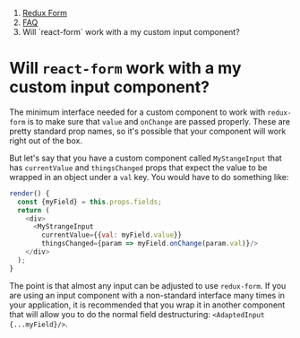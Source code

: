 <ol class="breadcrumb">
  <li><a href="#/">Redux Form</a></li>
  <li><a href="#/faq">FAQ</a></li>
  <li class="active">Will `react-form` work with a my custom input component?</li>
</ol>

# Will `react-form` work with a my custom input component?
  
The minimum interface needed for a custom component to work with `redux-form` is to make sure that `value` and 
`onChange` are passed properly. These are pretty standard prop names, so it's possible that your component will work 
right out of the box.

But let's say that you have a custom component called `MyStangeInput` that has `currentValue` and `thingsChanged`
props that expect the value to be wrapped in an object under a `val` key. You would have to do something like:

```javascript
render() {
  const {myField} = this.props.fields;
  return (
    <div>
      <MyStrangeInput 
        currentValue={{val: myField.value}}
        thingsChanged={param => myField.onChange(param.val)}/>
    </div>
  );
}
```

The point is that almost any input can be adjusted to use `redux-form`. If you are using an input component with a 
non-standard interface many times in your application, it is recommended that you wrap it in another component that 
will allow you to do the normal field destructuring: `<AdaptedInput {...myField}/>`.
